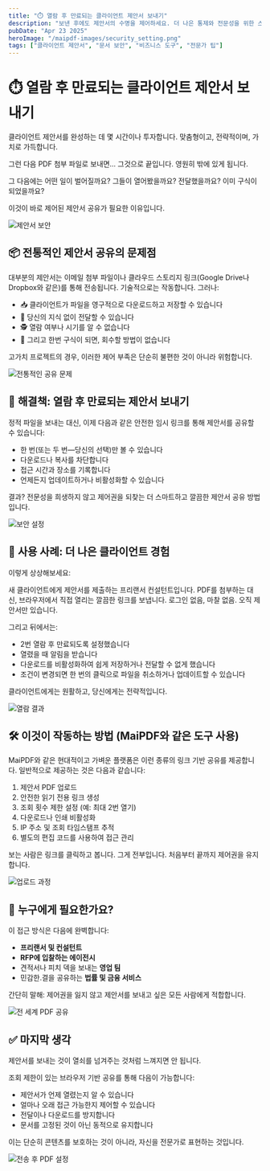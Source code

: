 ```yaml
---
title: "⏱️ 열람 후 만료되는 클라이언트 제안서 보내기"
description: "보낸 후에도 제안서의 수명을 제어하세요. 더 나은 통제와 전문성을 위한 스마트한 만료 제한이 있는 비즈니스 제안서 공유 방법을 알아보세요."
pubDate: "Apr 23 2025"
heroImage: "/maipdf-images/security_setting.png"
tags: ["클라이언트 제안서", "문서 보안", "비즈니스 도구", "전문가 팁"]
---
```


# ⏱️ 열람 후 만료되는 클라이언트 제안서 보내기

<div class="intro-panel">
  <p>클라이언트 제안서를 완성하는 데 몇 시간이나 투자합니다. 맞춤형이고, 전략적이며, 가치로 가득합니다.</p>
  <p>그런 다음 PDF 첨부 파일로 보내면... 그것으로 끝입니다. 영원히 밖에 있게 됩니다.</p>
  <p>그 다음에는 어떤 일이 벌어질까요? 그들이 열어봤을까요? 전달했을까요? 이미 구식이 되었을까요?</p>
  <p>이것이 바로 제어된 제안서 공유가 필요한 이유입니다.</p>
</div>

![제안서 보안](/maipdf-images/security_level_in_pdf_setting.png)

## 📦 전통적인 제안서 공유의 문제점

대부분의 제안서는 이메일 첨부 파일이나 클라우드 스토리지 링크(Google Drive나 Dropbox와 같은)를 통해 전송됩니다. 기술적으로는 작동합니다. 그러나:

- 📥 클라이언트가 파일을 영구적으로 다운로드하고 저장할 수 있습니다
- 🔁 당신의 지식 없이 전달할 수 있습니다
- 🕵️ 열람 여부나 시기를 알 수 없습니다
- 💼 그리고 한번 구식이 되면, 회수할 방법이 없습니다

고가치 프로젝트의 경우, 이러한 제어 부족은 단순히 불편한 것이 아니라 위험합니다.

![전통적인 공유 문제](/maipdf-images/send_pdf_link_on_instant_mesenger.png)

## 🔐 해결책: 열람 후 만료되는 제안서 보내기

정적 파일을 보내는 대신, 이제 다음과 같은 안전한 임시 링크를 통해 제안서를 공유할 수 있습니다:

- 한 번(또는 두 번—당신의 선택)만 볼 수 있습니다
- 다운로드나 복사를 차단합니다
- 접근 시간과 장소를 기록합니다
- 언제든지 업데이트하거나 비활성화할 수 있습니다

결과? 전문성을 희생하지 않고 제어권을 되찾는 더 스마트하고 깔끔한 제안서 공유 방법입니다.

![보안 설정](/maipdf-images/security_setting.png)

## 👀 사용 사례: 더 나은 클라이언트 경험

이렇게 상상해보세요:

새 클라이언트에게 제안서를 제출하는 프리랜서 컨설턴트입니다. PDF를 첨부하는 대신, 브라우저에서 직접 열리는 깔끔한 링크를 보냅니다. 로그인 없음, 마찰 없음. 오직 제안서만 있습니다.

그리고 뒤에서는:

- 2번 열람 후 만료되도록 설정했습니다
- 열렸을 때 알림을 받습니다
- 다운로드를 비활성화하여 쉽게 저장하거나 전달할 수 없게 했습니다
- 조건이 변경되면 한 번의 클릭으로 파일을 취소하거나 업데이트할 수 있습니다

클라이언트에게는 원활하고, 당신에게는 전략적입니다.

![열람 결과](/maipdf-images/check_pdf_open_result.png)

## 🛠 이것이 작동하는 방법 (MaiPDF와 같은 도구 사용)

MaiPDF와 같은 현대적이고 가벼운 플랫폼은 이런 종류의 링크 기반 공유를 제공합니다. 일반적으로 제공하는 것은 다음과 같습니다:

1. 제안서 PDF 업로드
2. 안전한 읽기 전용 링크 생성
3. 조회 횟수 제한 설정 (예: 최대 2번 열기)
4. 다운로드나 인쇄 비활성화
5. IP 주소 및 조회 타임스탬프 추적
6. 별도의 편집 코드를 사용하여 접근 관리

보는 사람은 링크를 클릭하고 봅니다. 그게 전부입니다. 처음부터 끝까지 제어권을 유지합니다.

![업로드 과정](/maipdf-images/upload_section.png)

## 💼 누구에게 필요한가요?

이 접근 방식은 다음에 완벽합니다:

- **프리랜서 및 컨설턴트**
- **RFP에 입찰하는 에이전시**
- 견적서나 피치 덱을 보내는 **영업 팀**
- 민감한.결을 공유하는 **법률 및 금융 서비스**

간단히 말해: 제어권을 잃지 않고 제안서를 보내고 싶은 모든 사람에게 적합합니다.

![전 세계 PDF 공유](/maipdf-images/share_pdf_wordwide.png)

## ✅ 마지막 생각

제안서를 보내는 것이 열쇠를 넘겨주는 것처럼 느껴지면 안 됩니다.

조회 제한이 있는 브라우저 기반 공유를 통해 다음이 가능합니다:

- 제안서가 언제 열렸는지 알 수 있습니다
- 얼마나 오래 접근 가능한지 제어할 수 있습니다
- 전달이나 다운로드를 방지합니다
- 문서를 고정된 것이 아닌 동적으로 유지합니다

이는 단순히 콘텐츠를 보호하는 것이 아니라, 자신을 전문가로 표현하는 것입니다.

![전송 후 PDF 설정](/maipdf-images/pdf_change_setting_after_sent.png)